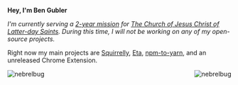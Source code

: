 **Hey, I'm Ben Gubler**

*I'm currently serving a [2-year mission](https://newsroom.churchofjesuschrist.org/topic/missionary-program) for [The Church of Jesus Christ of Latter-day Saints](https://www.comeuntochrist.org). During this time, I will not be working on any of my open-source projects.*

Right now my main projects are [Squirrelly](https://squirrelly.js.org), [Eta](https://eta.js.org), [npm-to-yarn](https://github.com/nebrelbug/npm-to-yarn), and an unreleased Chrome Extension.

<img align="left" src="https://github-readme-stats.vercel.app/api?username=nebrelbug&show_icons=true" alt="nebrelbug" />


<p align="right"> <img src="https://komarev.com/ghpvc/?username=nebrelbug" alt="nebrelbug" /> </p>
